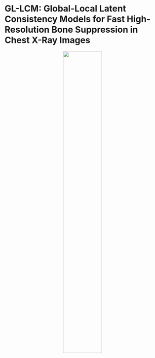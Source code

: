 # GL-LCM: Global-Local Latent Consistency Models for Fast High-Resolution Bone Suppression in Chest X-Ray Images
<div align="center">
<img src="https://github.com/diaoquesang/GL-LCM/blob/main/images/GL-LCM_gif.gif" width="50%">
</div>
